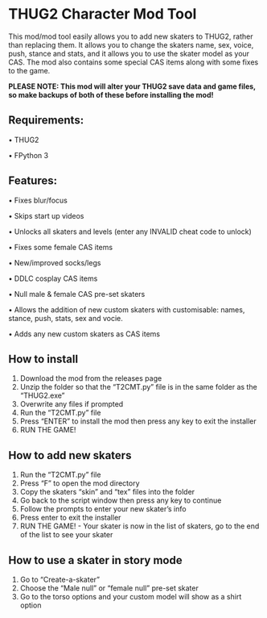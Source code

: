 # THUG2 Character Mod Tool 
This mod/mod tool easily allows you to add new skaters to THUG2, rather than replacing them. It allows you to change the skaters name, sex, voice, push, stance and stats, and it allows you to use the skater model as your CAS. The mod also contains some special CAS items along with some fixes to the game.

**PLEASE NOTE: This mod will alter your THUG2 save data and game files, so make backups of both of these before installing the mod!** 

## Requirements:
•	THUG2

•	FPython 3

## Features: 
•	Fixes blur/focus

•	Skips start up videos

•	Unlocks all skaters and levels (enter any INVALID cheat code to unlock)

•	Fixes some female CAS items

•	New/improved socks/legs

•	DDLC cosplay CAS items

•	Null male & female CAS pre-set skaters

•	Allows the addition of new custom skaters with customisable: names, stance, push, stats, sex and vocie.

•	Adds any new custom skaters as CAS items

## How to install
1.	Download the mod from the releases page
2.	Unzip the folder so that the “T2CMT.py” file is in the same folder as the “THUG2.exe”
3.	Overwrite any files if prompted
4.	Run the “T2CMT.py” file
5.	Press “ENTER” to install the mod then press any key to exit the installer
6.	RUN THE GAME!

## How to add new skaters
1.	Run the “T2CMT.py” file
2.	Press “F” to open the mod directory
3.	Copy the skaters “skin” and “tex” files into the folder
4.	Go back to the script window then press any key to continue
5.	Follow the prompts to enter your new skater’s info
6.	Press enter to exit the installer
7.	RUN THE GAME! - Your skater is now in the list of skaters, go to the end of the list to see your skater

## How to use a skater in story mode
1.	Go to “Create-a-skater”
2.	Choose the “Male null” or “female null” pre-set skater
3.	Go to the torso options and your custom model will show as a shirt option
